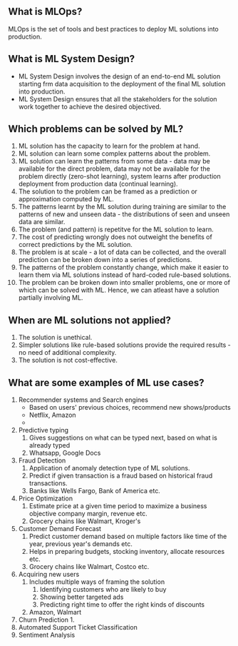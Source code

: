 
## What is MLOps?

MLOps is the set of tools and best practices to deploy ML solutions into production.

## What is ML System Design?

- ML System Design involves the design of an end-to-end ML solution starting frm data acquisition to the deployment of the final ML solution into production.
- ML System Design ensures that all the stakeholders for the solution work together to achieve the desired objectived.

## Which problems can be solved by ML?

1. ML solution has the capacity to learn for the problem at hand.
2. ML solution can learn some complex patterns about the problem.
3. ML solution can learn the patterns from some data - data may be available for the direct problem, data may not be available for the problem directly (zero-shot learning), system learns after production deployment from production data (continual learning).
4. The solution to the problem can be framed as a prediction or approximation computed by ML. 
5. The patterns learnt by the ML solution during training are similar to the patterns of new and unseen data - the distributions of seen and unseen data are similar.
6. The problem (and pattern) is repetitve for the ML solution to learn.
7. The cost of predicting wrongly does not outweight the benefits of correct predictions by the ML solution.
8. The problem is at scale - a lot of data can be collected, and the overall prediction can be broken down into a series of predictions.
9. The patterns of the problem constantly change, which make it easier to learn them via ML solutions instead of hard-coded rule-based solutions.
10. The problem can be broken down into smaller problems, one or more of which can be solved with ML. Hence, we can atleast have a solution partially involving ML.

## When are ML solutions not applied?

1. The solution is unethical.
2. Simpler solutions like rule-based solutions provide the required results - no need of additional complexity.
3. The solution is not cost-effective.

## What are some examples of ML use cases?

1. Recommender systems and Search engines
	- Based on users' previous choices, recommend new shows/products
	- Netflix, Amazon
	- 
2. Predictive typing 
	1. Gives suggestions on what can be typed next, based on what is already typed
	2. Whatsapp, Google Docs
3. Fraud Detection
	1. Application of anomaly detection type of ML solutions.
	2. Predict if given transaction is a fraud based on historical fraud transactions.
	3. Banks like Wells Fargo, Bank of America etc.
4. Price Optimization
	1. Estimate price at a given time period to maximize a business objective company margin, revenue etc.
	2. Grocery chains like Walmart, Kroger's
5. Customer Demand Forecast
	1. Predict customer demand based on multiple factors like time of the year, previous year's demands etc.
	2. Helps in preparing budgets, stocking inventory, allocate resources etc.
	3. Grocery chains like Walmart, Costco etc.
6. Acquiring new users
	1. Includes multiple ways of framing the solution
		1. Identifying customers who are likely to buy 
		2. Showing better targeted ads
		3. Predicting right time to offer the right kinds of discounts
	2. Amazon, Walmart
7. Churn Prediction
	1. 
8. Automated Support Ticket Classification
9. Sentiment Analysis